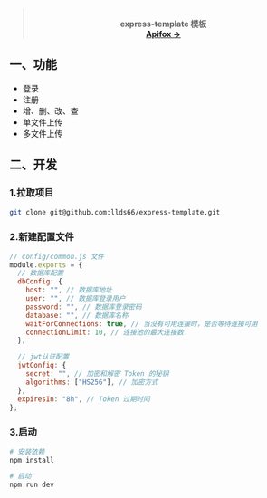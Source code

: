 <blockquote align="center">
<p><br><strong>express-template 模板</strong><br><a href="https://apifox.com/apidoc/shared-0b3d30a8-c14b-450a-a4d2-d2567da3a7c6"><strong>Apifox -></strong></a></p>
</blockquote>

## 一、功能

+ 登录
+ 注册
+ 增、删、改、查
+ 单文件上传
+ 多文件上传

## 二、开发

### 1.拉取项目

```bash
git clone git@github.com:llds66/express-template.git
```

### 2.新建配置文件
```javascript
// config/common.js 文件
module.exports = {
  // 数据库配置
  dbConfig: {
    host: "", // 数据库地址
    user: "", // 数据库登录用户
    password: "", // 数据库登录密码
    database: "", // 数据库名称
    waitForConnections: true, // 当没有可用连接时，是否等待连接可用
    connectionLimit: 10, // 连接池的最大连接数
  },

  // jwt认证配置
  jwtConfig: {
    secret: "", // 加密和解密 Token 的秘钥
    algorithms: ["HS256"], // 加密方式
  },
  expiresIn: "8h", // Token 过期时间
};
```

### 3.启动

```bash
# 安装依赖
npm install
```



```bash
# 启动
npm run dev
```

